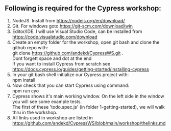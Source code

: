 ## Following is required for the Cypress workshop:  
  
1. NodeJS. Install from <https://nodejs.org/en/download/>  
2. Git. For windows goto <https://git-scm.com/download/win>  
3. Editor/IDE. I will use Visual Studio Code, can be installed from <https://code.visualstudio.com/download>
4. Create an empty folder for the workshop, open git bash and clone the github repo with:  
   git clone https://github.com/andekd/CypressWS.git .  
   Dont forgett space and dot at the end  
   If you want to install Cypress from scratch see <https://docs.cypress.io/guides/getting-started/installing-cypress>
5. In your git bash shell initialize our Cypress project with:  
   npm install
6. Now check that you can start Cypress using command:  
   npm run cyo
7. Cypress shows it's main working window. On the left side in the window you will see some example tests.  
   The first of these 'todo.spec.js' (in folder 1-getting-started), we will walk thru in the workshop.
8. All links used in workshop are listed in <https://github.com/andekd/CypressWS/blob/main/workshop/thelinks.md>